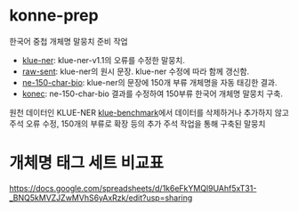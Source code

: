 # konne-prep
한국어 중첩 개체명 말뭉치 준비 작업


- [klue-ner](klue-ner): klue-ner-v1.1의 오류를 수정한 말뭉치.
- [raw-sent](raw-sent): klue-ner의 원시 문장. klue-ner 수정에 따라 함께 갱신함.
- [ne-150-char-bio](ne-150-char-bio): klue-ner의 문장에 150개 부류 개체명을 자동 태깅한 결과.
- [konec](konec): ne-150-char-bio 결과를 수정하여 150부류 한국어 개체명 말뭉치 구축.     

원천 데이터인 KLUE-NER [klue-benchmark](https://klue-benchmark.com/tasks/69/overview/description)에서 데이터를 삭제하거나 추가하지 않고 주석 오류 수정, 150개의 부류로 확장 등의 추가 주석 작업을 통해 구축된 말뭉치


# 개체명 태그 세트 비교표       
https://docs.google.com/spreadsheets/d/1k6eFkYMQl9UAhf5xT31-_BNQ5kMVZJZwMVhS6yAxRzk/edit?usp=sharing
